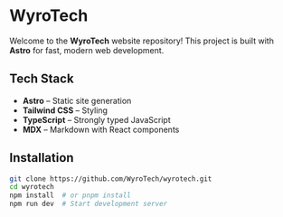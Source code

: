 # WyroTech

Welcome to the **WyroTech** website repository! This project is built with **Astro** for fast, modern web development.

## Tech Stack
- **Astro** – Static site generation
- **Tailwind CSS** – Styling
- **TypeScript** – Strongly typed JavaScript
- **MDX** – Markdown with React components

## Installation
```sh
git clone https://github.com/WyroTech/wyrotech.git
cd wyrotech
npm install  # or pnpm install
npm run dev  # Start development server
```
